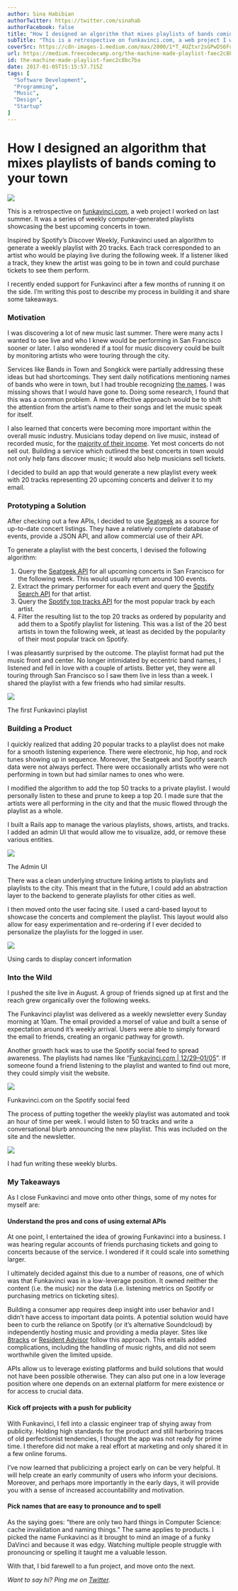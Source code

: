 ```yaml
---
author: Sina Habibian
authorTwitter: https://twitter.com/sinahab
authorFacebook: false
title: "How I designed an algorithm that mixes playlists of bands coming to your town"
subTitle: "This is a retrospective on funkavinci.com, a web project I worked on last summer. It was a series of weekly computer-generated playlists ..."
coverSrc: https://cdn-images-1.medium.com/max/2000/1*T_4UZtxr2sGPwDS6FuSO6w.jpeg
url: https://medium.freecodecamp.org/the-machine-made-playlist-faec2c8bc7ba
id: the-machine-made-playlist-faec2c8bc7ba
date: 2017-01-05T15:15:57.715Z
tags: [
  "Software Development",
  "Programming",
  "Music",
  "Design",
  "Startup"
]
---
```

# How I designed an algorithm that mixes playlists of bands coming to your town







![](https://cdn-images-1.medium.com/max/2000/1*T_4UZtxr2sGPwDS6FuSO6w.jpeg)







This is a retrospective on [funkavinci.com](http://www.funkavinci.com), a web project I worked on last summer. It was a series of weekly computer-generated playlists showcasing the best upcoming concerts in town.

Inspired by Spotify’s Discover Weekly, Funkavinci used an algorithm to generate a weekly playlist with 20 tracks. Each track corresponded to an artist who would be playing live during the following week. If a listener liked a track, they knew the artist was going to be in town and could purchase tickets to see them perform.

I recently ended support for Funkavinci after a few months of running it on the side. I’m writing this post to describe my process in building it and share some takeaways.

### Motivation

I was discovering a lot of new music last summer. There were many acts I wanted to see live and who I knew would be performing in San Francisco sooner or later. I also wondered if a tool for music discovery could be built by monitoring artists who were touring through the city.

Services like Bands in Town and Songkick were partially addressing these ideas but had shortcomings. They sent daily notifications mentioning names of bands who were in town, but I had trouble recognizing [the names](https://www.youtube.com/watch?v=W_IzYUJANfk). I was missing shows that I would have gone to. Doing some research, I found that this was a common problem. A more effective approach would be to shift the attention from the artist’s name to their songs and let the music speak for itself.

I also learned that concerts were becoming more important within the overall music industry. Musicians today depend on live music, instead of recorded music, for the [majority of their income](http://www.nytimes.com/2015/08/23/magazine/the-creative-apocalypse-that-wasnt.html). Yet most concerts do not sell out. Building a service which outlined the best concerts in town would not only help fans discover music; it would also help musicians sell tickets.

I decided to build an app that would generate a new playlist every week with 20 tracks representing 20 upcoming concerts and deliver it to my email.

### Prototyping a Solution

After checking out a few APIs, I decided to use [Seatgeek](http://platform.seatgeek.com/) as a source for up-to-date concert listings. They have a relatively complete database of events, provide a JSON API, and allow commercial use of their API.

To generate a playlist with the best concerts, I devised the following algorithm:

1.  Query the [Seatgeek API](http://platform.seatgeek.com/) for all upcoming concerts in San Francisco for the following week. This would usually return around 100 events.
2.  Extract the primary performer for each event and query the [Spotify Search API](https://developer.spotify.com/web-api/search-item/) for that artist.
3.  Query the [Spotify top tracks API](https://developer.spotify.com/web-api/get-artists-top-tracks/) for the most popular track by each artist.
4.  Filter the resulting list to the top 20 tracks as ordered by popularity and add them to a Spotify playlist for listening. This was a list of the 20 best artists in town the following week, at least as decided by the popularity of their most popular track on Spotify.

I was pleasantly surprised by the outcome. The playlist format had put the music front and center. No longer intimidated by eccentric band names, I listened and fell in love with a couple of artists. Better yet, they were all touring through San Francisco so I saw them live in less than a week. I shared the playlist with a few friends who had similar results.



![](https://cdn-images-1.medium.com/max/1600/1*HczXN7mbQCx13a4UT4U5Nw.png)

The first Funkavinci playlist



### Building a Product

I quickly realized that adding 20 popular tracks to a playlist does not make for a smooth listening experience. There were electronic, hip hop, and rock tunes showing up in sequence. Moreover, the Seatgeek and Spotify search data were not always perfect. There were occasionally artists who were not performing in town but had similar names to ones who were.

I modified the algorithm to add the top 50 tracks to a private playlist. I would personally listen to these and prune to keep a top 20\. I made sure that the artists were all performing in the city and that the music flowed through the playlist as a whole.

I built a Rails app to manage the various playlists, shows, artists, and tracks. I added an admin UI that would allow me to visualize, add, or remove these various entities.







![](https://cdn-images-1.medium.com/max/2000/1*TaOkiwtsMfX8RrxACSStEA.png)

The Admin UI







There was a clean underlying structure linking artists to playlists and playlists to the city. This meant that in the future, I could add an abstraction layer to the backend to generate playlists for other cities as well.

I then moved onto the user facing site. I used a card-based layout to showcase the concerts and complement the playlist. This layout would also allow for easy experimentation and re-ordering if I ever decided to personalize the playlists for the logged in user.



![](https://cdn-images-1.medium.com/max/1600/1*eM0bYQYr_dbqlFQcKhe74w.png)

Using cards to display concert information



### Into the Wild

I pushed the site live in August. A group of friends signed up at first and the reach grew organically over the following weeks.

The Funkavinci playlist was delivered as a weekly newsletter every Sunday morning at 10am. The email provided a morsel of value and built a sense of expectation around it’s weekly arrival. Users were able to simply forward the email to friends, creating an organic pathway for growth.

Another growth hack was to use the Spotify social feed to spread awareness. The playlists had names like “[Funkavinci.com | 12/29–01/05](http://www.funkavinci.com/playlists/24)”. If someone found a friend listening to the playlist and wanted to find out more, they could simply visit the website.



![](https://cdn-images-1.medium.com/max/1600/1*uZx6-OK7BRiagXSyY5W0Hw.png)

Funkavinci.com on the Spotify social feed



The process of putting together the weekly playlist was automated and took an hour of time per week. I would listen to 50 tracks and write a conversational blurb announcing the new playlist. This was included on the site and the newsletter.



![](https://cdn-images-1.medium.com/max/1600/1*VANvPqiDOx7OjyWGybKUIg.png)

I had fun writing these weekly blurbs.



### My Takeaways

As I close Funkavinci and move onto other things, some of my notes for myself are:

#### **Understand the pros and cons of using external APIs**

At one point, I entertained the idea of growing Funkavinci into a business. I was hearing regular accounts of friends purchasing tickets and going to concerts because of the service. I wondered if it could scale into something larger.

I ultimately decided against this due to a number of reasons, one of which was that Funkavinci was in a low-leverage position. It owned neither the content (i.e. the music) nor the data (i.e. listening metrics on Spotify or purchasing metrics on ticketing sites).

Building a consumer app requires deep insight into user behavior and I didn’t have access to important data points. A potential solution would have been to curb the reliance on Spotify (or it’s alternative Soundcloud) by independently hosting music and providing a media player. Sites like [8tracks](http://8tracks.com/) or [Resident Advisor](https://www.residentadvisor.net/) follow this approach. This entails added complications, including the handling of music rights, and did not seem worthwhile given the limited upside.

APIs allow us to leverage existing platforms and build solutions that would not have been possible otherwise. They can also put one in a low leverage position where one depends on an external platform for mere existence or for access to crucial data.

#### **Kick off projects with a push for publicity**

With Funkavinci, I fell into a classic engineer trap of shying away from publicity. Holding high standards for the product and still harboring traces of old perfectionist tendencies, I thought the app was not ready for prime time. I therefore did not make a real effort at marketing and only shared it in a few online forums.

I’ve now learned that publicizing a project early on can be very helpful. It will help create an early community of users who inform your decisions. Moreover, and perhaps more importantly in the early days, it will provide you with a sense of increased accountability and motivation.

#### **Pick names that are easy to pronounce and to spell**

As the saying goes: “there are only two hard things in Computer Science: cache invalidation and naming things.” The same applies to products. I picked the name Funkavinci as it brought to mind an image of a funky DaVinci and because it was edgy. Watching multiple people struggle with pronouncing or spelling it taught me a valuable lesson.

With that, I bid farewell to a fun project, and move onto the next.

_Want to say hi? Ping me on_ [_Twitter_](https://twitter.com/sinahab)_._








